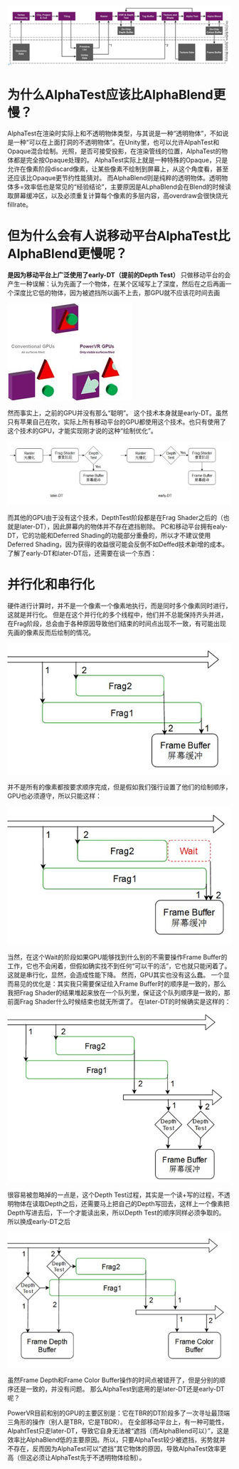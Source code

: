 ![](1.jpg)

# 为什么AlphaTest应该比AlphaBlend更慢？
AlphaTest在渲染时实际上和不透明物体类型，与其说是一种“透明物体”，不如说是一种“可以在上面打洞的不透明物体”。在Unity里，也可以允许AlpahTest和Opaque混合绘制。光照，是否可接受投影，在渲染管线的位置，AlphaTest的物体都是完全按Opaque处理的。
AlphaTest实际上就是一种特殊的Opaque，只是允许在像素阶段discard像素，让某些像素不绘制到屏幕上，从这个角度看，甚至还应该比Opaque更节约性能猜对。
而AlphaBlend则是纯粹的透明物体。透明物体多=效率低也是常见的“经验结论”，主要原因是ALphaBlend会在Blend的时候读取屏幕缓冲区，以及必须重复计算每个像素的多层内容，高overdraw会很快烧光fillrate。
# 但为什么会有人说移动平台AlphaTest比AlphaBlend更慢呢？
**是因为移动平台上广泛使用了early-DT（提前的Depth Test）**
只做移动平台的会产生一种误解：认为先画了一个物体，在某个区域写上了深度，然后在之后再画一个深度比它低的物体，因为被遮挡所以画不上去，那GPU就不应该花时间去画

![](2.jpg)

然而事实上，之前的GPU并没有那么“聪明”。
这个技术本身就是early-DT。虽然只有苹果自己在吹，实际上所有移动平台的GPU都使用这个技术。也只有使用了这个技术的GPU，才能实现刚才说的这种“绘制优化”。

![](3.jpg)

而其他的GPU由于没有这个技术，DepthTest阶段都是在Frag Shader之后的（也就是later-DT），因此屏幕内的物体并不存在遮挡剔除。
PC和移动平台拥有ealy-DT，它的功能和Deferred Shading的功能部分重叠的，所以才不建议使用Deferred Shading，因为获得的收益很可能会反倒不如Deffed技术新增的成本。
了解了early-DT和later-DT后，还需要在谈一个东西：
# 并行化和串行化
硬件进行计算时，并不是一个像素一个像素地执行，而是同时多个像素同时进行，这就是并行化。
但是在这个并行化的多个线程中，他们并不总能保持齐头并进，在Frag阶段，总会由于各种原因导致他们结束的时间点出现不一致，有可能出现先画的像素反而后绘制的情况。

![](4.jpg)

并不是所有的像素都按要求顺序完成，但是假如我们强行设置了他们的绘制顺序，GPU也必须遵守，所以只能这样：

![](5.jpg)

当然，在这个Wait的阶段如果GPU能够找到什么别的不需要操作Frame Buffer的工作，它也不会闲着，但假如确实找不到任何“可以干的活”，它也就只能闲着了。
这就是串行化，显然，会造成性能下降。
然而，GPU其实也没有这么蠢。
一个显而易见的优化是：其实我只需要保证绘入Frame Buffer时的顺序是一致的，那么我把Frag Shader的结果堆起来放在一个队列里，保证这个队列顺序是一致的，那前面Frag Shader什么时候结束也就无所谓了。
在later-DT的时候确实是这样的：

![](6.jpg)

很容易被忽略掉的一点是，这个Depth Test过程，其实是一个读+写的过程，不透明物体在读取Depth之后，还需要马上把自己的Depth写回去，这样上一个像素把Depth写进去后，下一个才能读出来，所以Depth Test的顺序同样必须争取的。
所以换成early-DT之后

![](7.jpg)

虽然Frame Depth和Frame Color Buffer操作的时间点被错开了，但是分别的顺序还是一致的，并没有问题。
那么AlphaTest到底用的是later-DT还是early-DT呢？

PowerVR目前和别的GPU的主要区别是：它在TBR的DT阶段多了一次寻址最顶端三角形的操作（别人是TBR，它是TBDR）。
在全部移动平台上，有一种可能性，AlpahtTest只走later-DT，导致它自身无法被“遮挡（而AlphaBlend可以）”，这是效率比AlphaBlend低的主要原因。所以，只要AlphaTest较少被遮挡，劣势就并不存在，反而因为AlphaTest可以“遮挡”其它物体的原因，导致AlphaTest效率更高（但这必须让AlphaTest先于不透明物体绘制）。